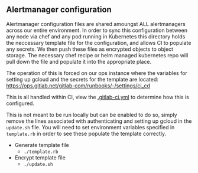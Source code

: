 ## Alertmanager configuration

Alertmanager configuration files are shared amoungst ALL alertmanagers across
our entire environment.  In order to sync this configuration between any node
via chef and any pod running in Kubernetes this directory holds the neccessary
template file for the configuration, and allows CI to populate any secrets.  We
then push these files as encrypted objects to object storage.  The necessary
chef recipe or helm managed kubernetes repo will pull down the file and populate
it into the appropriate place.

The operation of this is forced on our ops instance where the variables for
setting up gcloud and the secrets for the template are located: https://ops.gitlab.net/gitlab-com/runbooks/-/settings/ci_cd

This is all handled within CI, view the [.gitlab-ci.yml](../.gitlab-ci.yml) to
determine how this is configured.

This is not meant to be run locally but can be enabled to do so, simply remove
the lines associated with authenticating and setting up gcloud in the
`update.sh` file.  You will need to set environment variables specified in
`template.rb` in order to see these populate the template correctly.

* Generate template file
  * `./template.rb`
* Encrypt template file
  * `./update.sh`
